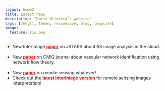 ```yaml
---
layout: home2
title: Latest news
description: “Dário Oliveira’s website"
tags: [Jekyll, theme, responsive, blog, template]
image:
  feature: rio.png
---
```


<section>

<ul>

<li>New InterImage <a href="http://testing.com"><font color="red"><strong>paper</strong></font></a> on JSTARS about RS image analysis in the cloud.</li>

<br>

<li>New <a href="http://testing.com"><font color="red"><strong>paper</strong></font></a> on CMIG journal about vascular network identification using network flow theory.</li>

<br>

<li>New <a href="http://testing.com"><font color="red"><strong>paper</strong></font></a> on remote sensing whatever! </li>

<li>Check out the <a href="http://www.lvc.ele.puc-rio.br/projects/interimage/"><font color="red"><strong>latest InterImage version</strong></font></a> for remote sensing images interpretation! </li>

</ul>

</section>




